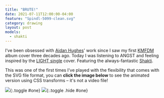 ```yaml
---
title: "BRUTE!"
date: 2021-07-11T12:00:00-04:00
feature: "Spindl-5099-clean.svg"
category: drawing
layout: post
models:
  - shakti
---
```


I’ve been obsessed with [Aidan Hughes](http://bruteprop.co.uk/)' work since I saw my first [KMFDM](https://kmfdm.net/) album cover three decades ago. Today I was listening to ANGST and feeling inspired by the [LIGHT single](https://en.wikipedia.org/wiki/Light_(KMFDM_song)) cover. Featuring the always-fantastic [Shakti](/models/shakti/).

This was one of the first times I've played with the flexibility that comes with the SVG file format, you can **click the image below** to see the animated version using CSS transforms – it's not a video file!

![]({{site.static}}{{page.url}}/Spindl-5099-clean.svg){:.toggle #one}
![]({{site.static}}{{page.url}}/Spindl-5099-animated.svg){:.toggle .hide #one}